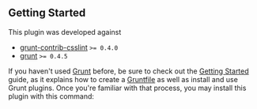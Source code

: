 ## Getting Started
This plugin was developed against
- [grunt-contrib-csslint](https://www.npmjs.com/package/grunt-contrib-csslint) ```>= 0.4.0```
- [grunt](https://www.npmjs.com/package/grunt) ```>= 0.4.5```

If you haven't used [Grunt](http://gruntjs.com/) before, be sure to check out the [Getting Started](http://gruntjs.com/getting-started) guide, as it explains how to create a [Gruntfile](http://gruntjs.com/sample-gruntfile) as well as install and use Grunt plugins. Once you're familiar with that process, you may install this plugin with this command:
